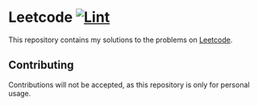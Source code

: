 # Leetcode [![Lint](https://github.com/TurtleSmoke/leetcode/actions/workflows/lint.yml/badge.svg)](https://github.com/TurtleSmoke/leetcode/actions/workflows/lint.yml) 


This repository contains my solutions to the problems on [Leetcode](https://leetcode.com/).

## Contributing

Contributions will not be accepted, as this repository is only for personal usage.
